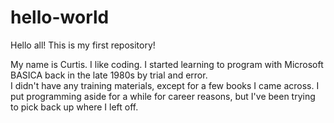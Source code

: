 hello-world
===========

Hello all! This is my first repository! 

My name is Curtis.  I like coding.  I started learning to program with Microsoft BASICA back in the late 1980s by trial and error.  
I didn't have any training materials, except for a few books I came across.  I put programming aside for a while for career reasons, but I've been trying to pick back up where I left off.  
